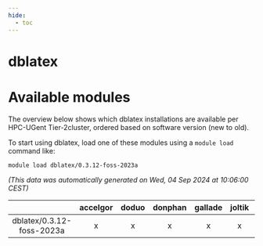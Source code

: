```yaml
---
hide:
  - toc
---
```


dblatex
=======

# Available modules


The overview below shows which dblatex installations are available per HPC-UGent Tier-2cluster, ordered based on software version (new to old).

To start using dblatex, load one of these modules using a `module load` command like:

```shell
module load dblatex/0.3.12-foss-2023a
```

*(This data was automatically generated on Wed, 04 Sep 2024 at 10:06:00 CEST)*  

| |accelgor|doduo|donphan|gallade|joltik|shinx|skitty|
| :---: | :---: | :---: | :---: | :---: | :---: | :---: | :---: |
|dblatex/0.3.12-foss-2023a|x|x|x|x|x|x|x|
